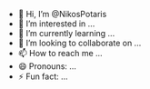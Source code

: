 - 👋 Hi, I’m @NikosPotaris
- 👀 I’m interested in ...
- 🌱 I’m currently learning ...
- 💞️ I’m looking to collaborate on ...
- 📫 How to reach me ...
- 😄 Pronouns: ...
- ⚡ Fun fact: ...

<!---
NikosPotaris/NikosPotaris is a ✨ special ✨ repository because its `README.md` (this file) appears on your GitHub profile.
You can click the Preview link to take a look at your changes.
--->
